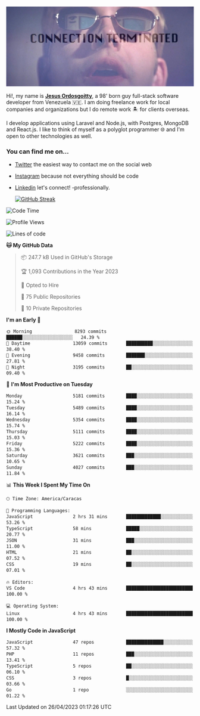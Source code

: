 ![hackers movie reference](./disconnected.jpg)

Hi!, my name is [**Jesus Ordosgoitty**](https://jodaz.xyz), a 98' born guy full-stack software developer from Venezuela 🇻🇪. I am doing freelance work for local companies and organizations but I do remote work 🏝️ for clients overseas. 

I develop applications using Laravel and Node.js, with Postgres, MongoDB and React.js. I like to think of myself as a polyglot programmer 🌐 and I'm open to other technologies as well.

### You can find me on...

- [Twitter](https://twitter.com/jodaz_) the easiest way to contact me on the social web
- [Instagram](https://instagram.com/jodaz_) because not everything should be code
- [Linkedin](https://linkedin.com/in/jodaz) let's connect! -professionally.


    [![GitHub Streak](https://streak-stats.demolab.com?user=jodaz&theme=tokyonight)](https://git.io/streak-stats)

<!--START_SECTION:waka-->
![Code Time](http://img.shields.io/badge/Code%20Time-3%2C863%20hrs%2037%20mins-blue)

![Profile Views](http://img.shields.io/badge/Profile%20Views-14-blue)

![Lines of code](https://img.shields.io/badge/From%20Hello%20World%20I%27ve%20Written-98.0%20million%20lines%20of%20code-blue)

**🐱 My GitHub Data** 

> 📦 247.7 kB Used in GitHub's Storage 
 > 
> 🏆 1,093 Contributions in the Year 2023
 > 
> 💼 Opted to Hire
 > 
> 📜 75 Public Repositories 
 > 
> 🔑 10 Private Repositories 
 > 
**I'm an Early 🐤** 

```text
🌞 Morning                8293 commits        ██████░░░░░░░░░░░░░░░░░░░   24.39 % 
🌆 Daytime                13059 commits       ██████████░░░░░░░░░░░░░░░   38.40 % 
🌃 Evening                9458 commits        ███████░░░░░░░░░░░░░░░░░░   27.81 % 
🌙 Night                  3195 commits        ██░░░░░░░░░░░░░░░░░░░░░░░   09.40 % 
```
📅 **I'm Most Productive on Tuesday** 

```text
Monday                   5181 commits        ████░░░░░░░░░░░░░░░░░░░░░   15.24 % 
Tuesday                  5489 commits        ████░░░░░░░░░░░░░░░░░░░░░   16.14 % 
Wednesday                5354 commits        ████░░░░░░░░░░░░░░░░░░░░░   15.74 % 
Thursday                 5111 commits        ████░░░░░░░░░░░░░░░░░░░░░   15.03 % 
Friday                   5222 commits        ████░░░░░░░░░░░░░░░░░░░░░   15.36 % 
Saturday                 3621 commits        ███░░░░░░░░░░░░░░░░░░░░░░   10.65 % 
Sunday                   4027 commits        ███░░░░░░░░░░░░░░░░░░░░░░   11.84 % 
```


📊 **This Week I Spent My Time On** 

```text
🕑︎ Time Zone: America/Caracas

💬 Programming Languages: 
JavaScript               2 hrs 31 mins       █████████████░░░░░░░░░░░░   53.26 % 
TypeScript               58 mins             █████░░░░░░░░░░░░░░░░░░░░   20.77 % 
JSON                     31 mins             ███░░░░░░░░░░░░░░░░░░░░░░   11.00 % 
HTML                     21 mins             ██░░░░░░░░░░░░░░░░░░░░░░░   07.52 % 
CSS                      19 mins             ██░░░░░░░░░░░░░░░░░░░░░░░   07.01 % 

🔥 Editors: 
VS Code                  4 hrs 43 mins       █████████████████████████   100.00 % 

💻 Operating System: 
Linux                    4 hrs 43 mins       █████████████████████████   100.00 % 
```

**I Mostly Code in JavaScript** 

```text
JavaScript               47 repos            ██████████████░░░░░░░░░░░   57.32 % 
PHP                      11 repos            ███░░░░░░░░░░░░░░░░░░░░░░   13.41 % 
TypeScript               5 repos             ██░░░░░░░░░░░░░░░░░░░░░░░   06.10 % 
CSS                      3 repos             █░░░░░░░░░░░░░░░░░░░░░░░░   03.66 % 
Go                       1 repo              ░░░░░░░░░░░░░░░░░░░░░░░░░   01.22 % 
```




 Last Updated on 26/04/2023 01:17:26 UTC
<!--END_SECTION:waka-->
